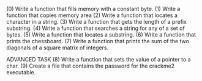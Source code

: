 (0) Write a function that fills memory with a constant byte.
(1) Write a function that copies memory area
(2) Write a function that locates a character in a string.
(3) Write a function that gets the length of a prefix substring.
(4) Write a function that searches a string for any of a set of bytes.
(5) Write a function that locates a substring.
(6) Write a function that prints the chessboard.
(7) Write a function that prints the sum of the two diagonals of a square matrix of integers.

ADVANCED TASK
(8) Write a function that sets the value of a pointer to a char.
(9) Create a file that contains the password for the crackme2 executable.
